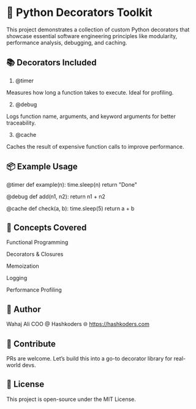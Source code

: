 # 🚀 Python Decorators Toolkit

This project demonstrates a collection of custom Python decorators that showcase essential software engineering principles like modularity, performance analysis, debugging, and caching.

## 📚 Decorators Included

1. @timer

Measures how long a function takes to execute. Ideal for profiling.

2. @debug

Logs function name, arguments, and keyword arguments for better traceability.

3. @cache

Caches the result of expensive function calls to improve performance.

## 📦 Example Usage
@timer
def example(n):
    time.sleep(n)
    return "Done"

@debug
def add(n1, n2):
    return n1 + n2

@cache
def check(a, b):
    time.sleep(5)
    return a + b

## 🧠 Concepts Covered

Functional Programming

Decorators & Closures

Memoization

Logging

Performance Profiling

## 👤 Author

Wahaj Ali
COO @ Hashkoders
🌐 https://hashkoders.com

## 🤝 Contribute

PRs are welcome. Let’s build this into a go-to decorator library for real-world devs.

## 📜 License

This project is open-source under the MIT License.


